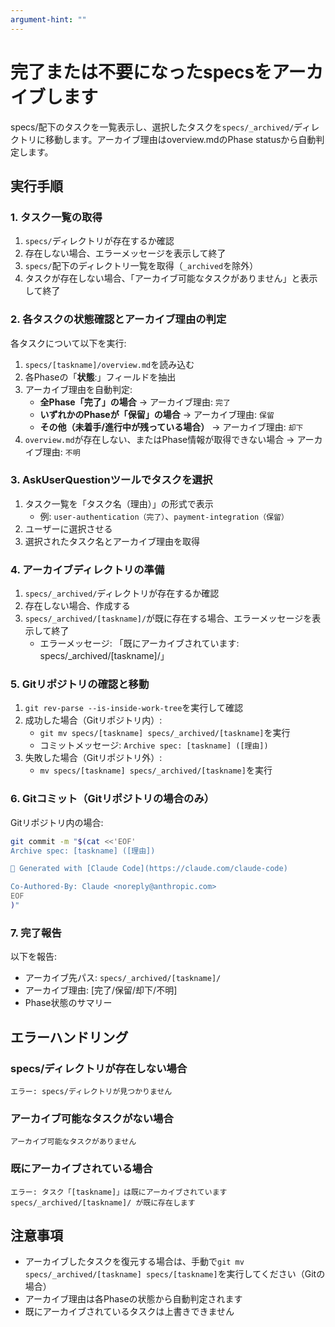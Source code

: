 ```yaml
---
argument-hint: ""
---
```


# 完了または不要になったspecsをアーカイブします

specs/配下のタスクを一覧表示し、選択したタスクを`specs/_archived/`ディレクトリに移動します。アーカイブ理由はoverview.mdのPhase statusから自動判定します。

## 実行手順

### 1. タスク一覧の取得
1. `specs/`ディレクトリが存在するか確認
2. 存在しない場合、エラーメッセージを表示して終了
3. `specs/`配下のディレクトリ一覧を取得（`_archived`を除外）
4. タスクが存在しない場合、「アーカイブ可能なタスクがありません」と表示して終了

### 2. 各タスクの状態確認とアーカイブ理由の判定
各タスクについて以下を実行:

1. `specs/[taskname]/overview.md`を読み込む
2. 各Phaseの「**状態**:」フィールドを抽出
3. アーカイブ理由を自動判定:
   - **全Phase「完了」の場合** → アーカイブ理由: `完了`
   - **いずれかのPhaseが「保留」の場合** → アーカイブ理由: `保留`
   - **その他（未着手/進行中が残っている場合）** → アーカイブ理由: `却下`
4. `overview.md`が存在しない、またはPhase情報が取得できない場合 → アーカイブ理由: `不明`

### 3. AskUserQuestionツールでタスクを選択
1. タスク一覧を「タスク名（理由）」の形式で表示
   - 例: `user-authentication（完了）`、`payment-integration（保留）`
2. ユーザーに選択させる
3. 選択されたタスク名とアーカイブ理由を取得

### 4. アーカイブディレクトリの準備
1. `specs/_archived/`ディレクトリが存在するか確認
2. 存在しない場合、作成する
3. `specs/_archived/[taskname]/`が既に存在する場合、エラーメッセージを表示して終了
   - エラーメッセージ: 「既にアーカイブされています: specs/_archived/[taskname]/」

### 5. Gitリポジトリの確認と移動
1. `git rev-parse --is-inside-work-tree`を実行して確認
2. 成功した場合（Gitリポジトリ内）:
   - `git mv specs/[taskname] specs/_archived/[taskname]`を実行
   - コミットメッセージ: `Archive spec: [taskname] ([理由])`
3. 失敗した場合（Gitリポジトリ外）:
   - `mv specs/[taskname] specs/_archived/[taskname]`を実行

### 6. Gitコミット（Gitリポジトリの場合のみ）
Gitリポジトリ内の場合:
```bash
git commit -m "$(cat <<'EOF'
Archive spec: [taskname] ([理由])

🤖 Generated with [Claude Code](https://claude.com/claude-code)

Co-Authored-By: Claude <noreply@anthropic.com>
EOF
)"
```

### 7. 完了報告
以下を報告:
- アーカイブ先パス: `specs/_archived/[taskname]/`
- アーカイブ理由: [完了/保留/却下/不明]
- Phase状態のサマリー

## エラーハンドリング

### specs/ディレクトリが存在しない場合
```
エラー: specs/ディレクトリが見つかりません
```

### アーカイブ可能なタスクがない場合
```
アーカイブ可能なタスクがありません
```

### 既にアーカイブされている場合
```
エラー: タスク「[taskname]」は既にアーカイブされています
specs/_archived/[taskname]/ が既に存在します
```

## 注意事項
- アーカイブしたタスクを復元する場合は、手動で`git mv specs/_archived/[taskname] specs/[taskname]`を実行してください（Gitの場合）
- アーカイブ理由は各Phaseの状態から自動判定されます
- 既にアーカイブされているタスクは上書きできません
